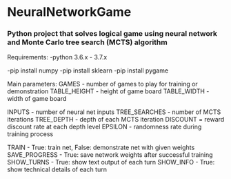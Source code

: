 # NeuralNetworkGame

### Python project that solves logical game using neural network and Monte Carlo tree search (MCTS) algorithm

Requirements:
-python 3.6.x - 3.7.x
  
-pip install numpy
-pip install sklearn
-pip install pygame

Main parameters:
  GAMES - number of games to play for training or demonstration
  TABLE_HEIGHT - height of game board 
  TABLE_WIDTH - width of game board

  INPUTS - number of neural net inputs
  TREE_SEARCHES - number of MCTS iterations
  TREE_DEPTH - depth of each MCTS iteration
  DISCOUNT = reward discount rate at each depth level
  EPSILON - randomness rate during training process

  TRAIN - True: train net, False: demonstrate net with given weights
  SAVE_PROGRESS - True: save network weights after successful training
  SHOW_TURNS - True: show text output of each turn
  SHOW_INFO - True: show technical details of each turn
